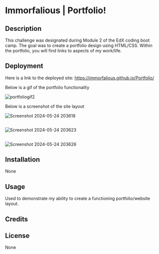 # Immorfalious | Portfolio!

## Description

This challenge was designated during Module 2 of the EdX coding boot camp. The goal was to create a portfolio design using HTML/CSS. Within the portfolio, you will find links to aspects of my work/life.

## Deployment 

Here is a link to the deployed site: https://immorfalious.github.io/Portfolio/

Below is a gif of the portfolio functionality

![portfoliogif2](https://github.com/Immorfalious/Portfolio/assets/167267794/5b747b3b-e0f1-45cf-b31e-ce1da6c4918b)

Below is a screenshot of the site layout

![Screenshot 2024-05-24 203618](https://github.com/Immorfalious/Portfolio/assets/167267794/0d048258-f0c5-4bec-85b0-18db835f5d5f)
##
![Screenshot 2024-05-24 203623](https://github.com/Immorfalious/Portfolio/assets/167267794/d208cc66-3bbf-4235-a427-56d3654dd83f)
##
![Screenshot 2024-05-24 203626](https://github.com/Immorfalious/Portfolio/assets/167267794/3a775607-53c6-46f3-83b7-e753d72b4299)


## Installation

None

## Usage

Used to demonstrate my ability to create a functioning portfolio/website layout.

## Credits



## License

None
